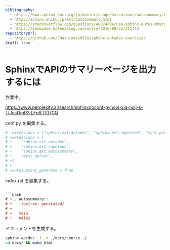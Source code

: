```yaml
---
bibliography: 
  - https://www.sphinx-doc.org/ja/master/usage/extensions/autosummary.html
  - http://sphinx.shibu.jp/ext/autosummary.html
  - https://stackoverflow.com/questions/48074094/use-sphinx-autosummary-recursively-to-generate-api-documentation
  - https://bonbonbe.hatenablog.com/entry/2016/09/22/211445
repositoryUrl:
  - https://github.com/JHashimoto0518/sphinx-autodoc-exercise/
draft: true
---
```


# SphinxでAPIのサマリーページを出力するには

作業中。

https://www.perplexity.ai/search/sphinxnoconf-pynoyi-xia-noji-s-TiJosf1mR3.LFp8.Tl07CQ

conf.py を編集する。

```bash
# -extensions = ["sphinx.ext.autodoc", "sphinx.ext.napoleon", "myst_parser"]
# +extensions = [
# +    "sphinx.ext.autodoc",
# +    "sphinx.ext.napoleon",
# +    "sphinx.ext.autosummary",
# +    "myst_parser",
# +]
# +
# +autosummary_generate = True
```

index.rst を編集する。

```rst

```bash
# +.. autosummary::
# +   :toctree: generated/
# +
# +   main
# +   main2
```

ドキュメントを生成する。

```bash
sphinx-apidoc -f -o ./docs/source ./
cd docs/ && make html
```
